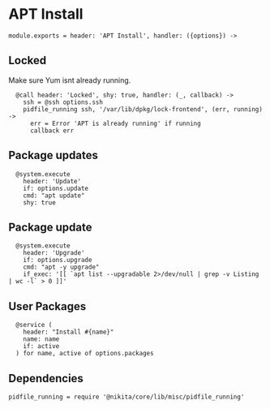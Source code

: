 
# APT Install

    module.exports = header: 'APT Install', handler: ({options}) ->

## Locked

Make sure Yum isnt already running.

      @call header: 'Locked', shy: true, handler: (_, callback) ->
        ssh = @ssh options.ssh
        pidfile_running ssh, '/var/lib/dpkg/lock-frontend', (err, running) ->
          err = Error 'APT is already running' if running
          callback err

## Package updates

      @system.execute
        header: 'Update'
        if: options.update
        cmd: "apt update"
        shy: true

## Package update

      @system.execute
        header: 'Upgrade'
        if: options.upgrade
        cmd: "apt -y upgrade"
        if_exec: '[[ `apt list --upgradable 2>/dev/null | grep -v Listing | wc -l` > 0 ]]'

## User Packages

      @service (
        header: "Install #{name}"
        name: name
        if: active
      ) for name, active of options.packages

## Dependencies

    pidfile_running = require '@nikita/core/lib/misc/pidfile_running'

